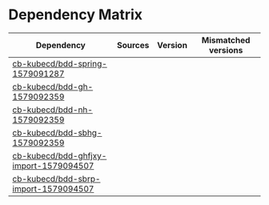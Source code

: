 # Dependency Matrix

Dependency | Sources | Version | Mismatched versions
---------- | ------- | ------- | -------------------
[cb-kubecd/bdd-spring-1579091287](https://github.com/cb-kubecd/bdd-spring-1579091287.git) |  | []() | 
[cb-kubecd/bdd-gh-1579092359](https://github.com/cb-kubecd/bdd-gh-1579092359.git) |  | []() | 
[cb-kubecd/bdd-nh-1579092359](https://github.com/cb-kubecd/bdd-nh-1579092359.git) |  | []() | 
[cb-kubecd/bdd-sbhg-1579092359](https://github.com/cb-kubecd/bdd-sbhg-1579092359.git) |  | []() | 
[cb-kubecd/bdd-ghfjxy-import-1579094507](https://github.com/cb-kubecd/bdd-ghfjxy-import-1579094507.git) |  | []() | 
[cb-kubecd/bdd-sbrp-import-1579094507](https://github.com/cb-kubecd/bdd-sbrp-import-1579094507.git) |  | []() | 
